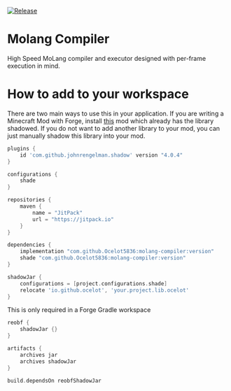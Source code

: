 [![Release](https://jitpack.io/v/Ocelot5836/molang-compiler.svg)](https://jitpack.io/#Ocelot5836/molang-compiler)

# Molang Compiler

High Speed MoLang compiler and executor designed with per-frame execution in mind.

# How to add to your workspace

There are two main ways to use this in your application. If you are writing a Minecraft Mod with Forge,
install [this](https://github.com/Ocelot5836/ModelAnima) mod which already has the library shadowed. If you do not want
to add another library to your mod, you can just manually shadow this library into your mod.

```gradle
plugins {
    id 'com.github.johnrengelman.shadow' version "4.0.4"
}

configurations {
    shade
}

repositories {
    maven {
        name = "JitPack"
        url = "https://jitpack.io"
    }
}

dependencies {
    implementation "com.github.Ocelot5836:molang-compiler:version"
    shade "com.github.Ocelot5836:molang-compiler:version"
}

shadowJar {
    configurations = [project.configurations.shade]
    relocate 'io.github.ocelot', 'your.project.lib.ocelot'
}
```

This is only required in a Forge Gradle workspace

```gradle
reobf {
    shadowJar {}
}

artifacts {
    archives jar
    archives shadowJar
}

build.dependsOn reobfShadowJar
```
